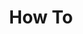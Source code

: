 ---
# Accomplishments widget.
widget: "howto"  # Widget name:  common, howto perspective, reading, cd-with-jenkins-and-docker  etc
headless: true  # This file represents a page section.
active: true  # Activate this widget? true/false
weight: 2 # Order that this section will appear.
title: "How To"
subtitle: ""

# Date format
date_format: "Jan 2006"

# Accomplishments.
#   Add/remove as many `[[item]]` blocks below as you like.
#   `title`, `organization` and `date_start` are the required parameters.
#   Leave other parameters empty if not required.
#   Begin/end multi-line descriptions with 3 quotes `"""`.
item:
smallItem:    
 - title: "Part 1: Getting Started with Lyft Envoy for Microservices Resilience"
   summary: "datawire.io"
   linkText: ""
   linkUrl: "https://www.datawire.io/envoyproxy/getting-started-lyft-envoy-microservices-resilience"
   openNewWindow: 
   image: "https://res.cloudinary.com/agile-seo/image/fetch/w_62,dpr_1.0,d_blank_am8gzx.png/https%3A%2F%2Flogo.clearbit.com%2Fdatawire.io%3Fsize%3D250"    
 - title: "Getting Started With Envoy on your Laptop"
   summary: "blog.turbinelabs.io"
   linkText: ""
   linkUrl: "https://blog.turbinelabs.io/getting-started-with-envoy-on-your-laptop-1b1a7073fd8e"
   openNewWindow: 
   image: "https://res.cloudinary.com/agile-seo/image/fetch/w_62,dpr_1.0,d_blank_am8gzx.png/https%3A%2F%2Flogo.clearbit.com%2Fblog.turbinelabs.io%3Fsize%3D250" 
 - title: "Getting Started with Envoy"
   summary: "katacoda.com"
   linkText: ""
   linkUrl: "https://www.katacoda.com/envoyproxy/scenarios/getting-started"
   openNewWindow: 
   image: "https://res.cloudinary.com/agile-seo/image/fetch/w_62,dpr_1.0,d_blank_am8gzx.png/https%3A%2F%2Flogo.clearbit.com%2Fkatacoda.com%3Fsize%3D250" 
 - title: "Using Envoy with Connect Consul by HashiCorp"
   summary: "consul.io"
   linkText: ""
   linkUrl: "https://www.consul.io/docs/guides/connect-envoy.html"
   openNewWindow: 
   image: "https://res.cloudinary.com/agile-seo/image/fetch/w_62,dpr_1.0,d_blank_am8gzx.png/https%3A%2F%2Flogo.clearbit.com%2Fconsul.io%3Fsize%3D250" 
 - title: "How to use Envoy as a Load Balancer in Kubernetes"
   summary: "blog.markvincze.com"
   linkText: ""
   linkUrl: "https://blog.markvincze.com/how-to-use-envoy-as-a-load-balancer-in-kubernetes/"
   openNewWindow: 
   image: "https://res.cloudinary.com/agile-seo/image/fetch/w_62,dpr_1.0,d_blank_am8gzx.png/https%3A%2F%2Flogo.clearbit.com%2Fblog.markvincze.com%3Fsize%3D250" 
 - title: "Deploying Envoy as a Front Proxy"
   summary: "blog.turbinelabs.io"
   linkText: ""
   linkUrl: "https://blog.turbinelabs.io/deploying-envoy-as-a-front-proxy-5b7e0a453f65"
   openNewWindow: 
   image: "https://res.cloudinary.com/agile-seo/image/fetch/w_62,dpr_1.0,d_blank_am8gzx.png/https%3A%2F%2Flogo.clearbit.com%2Fblog.turbinelabs.io%3Fsize%3D250"
 - title: "LearnEnvoy - Community Content Site for Learning Envoy Proxy"
   summary: "learnenvoy.io"
   linkText: ""
   linkUrl: "https://www.learnenvoy.io/"
   openNewWindow: 
   image: "https://res.cloudinary.com/agile-seo/image/fetch/w_62,dpr_1.0,d_blank_am8gzx.png/https%3A%2F%2Flogo.clearbit.com%2Flearnenvoy.io%3Fsize%3D250"
---